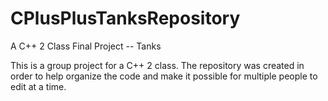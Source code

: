 # CPlusPlusTanksRepository
A C++ 2 Class Final Project -- Tanks

This is a group project for a C++ 2 class. The repository was created in order to help organize the code and make it
possible for multiple people to edit at a time.
